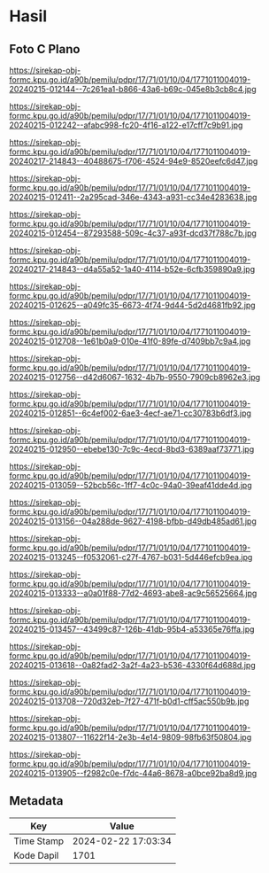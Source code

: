 # Hasil

## Foto C Plano

https://sirekap-obj-formc.kpu.go.id/a90b/pemilu/pdpr/17/71/01/10/04/1771011004019-20240215-012144--7c261ea1-b866-43a6-b69c-045e8b3cb8c4.jpg

https://sirekap-obj-formc.kpu.go.id/a90b/pemilu/pdpr/17/71/01/10/04/1771011004019-20240215-012242--afabc998-fc20-4f16-a122-e17cff7c9b91.jpg

https://sirekap-obj-formc.kpu.go.id/a90b/pemilu/pdpr/17/71/01/10/04/1771011004019-20240217-214843--40488675-f706-4524-94e9-8520eefc6d47.jpg

https://sirekap-obj-formc.kpu.go.id/a90b/pemilu/pdpr/17/71/01/10/04/1771011004019-20240215-012411--2a295cad-346e-4343-a931-cc34e4283638.jpg

https://sirekap-obj-formc.kpu.go.id/a90b/pemilu/pdpr/17/71/01/10/04/1771011004019-20240215-012454--87293588-509c-4c37-a93f-dcd37f788c7b.jpg

https://sirekap-obj-formc.kpu.go.id/a90b/pemilu/pdpr/17/71/01/10/04/1771011004019-20240217-214843--d4a55a52-1a40-4114-b52e-6cfb359890a9.jpg

https://sirekap-obj-formc.kpu.go.id/a90b/pemilu/pdpr/17/71/01/10/04/1771011004019-20240215-012625--a049fc35-6673-4f74-9d44-5d2d4681fb92.jpg

https://sirekap-obj-formc.kpu.go.id/a90b/pemilu/pdpr/17/71/01/10/04/1771011004019-20240215-012708--1e61b0a9-010e-41f0-89fe-d7409bb7c9a4.jpg

https://sirekap-obj-formc.kpu.go.id/a90b/pemilu/pdpr/17/71/01/10/04/1771011004019-20240215-012756--d42d6067-1632-4b7b-9550-7909cb8962e3.jpg

https://sirekap-obj-formc.kpu.go.id/a90b/pemilu/pdpr/17/71/01/10/04/1771011004019-20240215-012851--6c4ef002-6ae3-4ecf-ae71-cc30783b6df3.jpg

https://sirekap-obj-formc.kpu.go.id/a90b/pemilu/pdpr/17/71/01/10/04/1771011004019-20240215-012950--ebebe130-7c9c-4ecd-8bd3-6389aaf73771.jpg

https://sirekap-obj-formc.kpu.go.id/a90b/pemilu/pdpr/17/71/01/10/04/1771011004019-20240215-013059--52bcb56c-1ff7-4c0c-94a0-39eaf41dde4d.jpg

https://sirekap-obj-formc.kpu.go.id/a90b/pemilu/pdpr/17/71/01/10/04/1771011004019-20240215-013156--04a288de-9627-4198-bfbb-d49db485ad61.jpg

https://sirekap-obj-formc.kpu.go.id/a90b/pemilu/pdpr/17/71/01/10/04/1771011004019-20240215-013245--f0532061-c27f-4767-b031-5d446efcb9ea.jpg

https://sirekap-obj-formc.kpu.go.id/a90b/pemilu/pdpr/17/71/01/10/04/1771011004019-20240215-013333--a0a01f88-77d2-4693-abe8-ac9c56525664.jpg

https://sirekap-obj-formc.kpu.go.id/a90b/pemilu/pdpr/17/71/01/10/04/1771011004019-20240215-013457--43499c87-126b-41db-95b4-a53365e76ffa.jpg

https://sirekap-obj-formc.kpu.go.id/a90b/pemilu/pdpr/17/71/01/10/04/1771011004019-20240215-013618--0a82fad2-3a2f-4a23-b536-4330f64d688d.jpg

https://sirekap-obj-formc.kpu.go.id/a90b/pemilu/pdpr/17/71/01/10/04/1771011004019-20240215-013708--720d32eb-7f27-471f-b0d1-cff5ac550b9b.jpg

https://sirekap-obj-formc.kpu.go.id/a90b/pemilu/pdpr/17/71/01/10/04/1771011004019-20240215-013807--11622f14-2e3b-4e14-9809-98fb63f50804.jpg

https://sirekap-obj-formc.kpu.go.id/a90b/pemilu/pdpr/17/71/01/10/04/1771011004019-20240215-013905--f2982c0e-f7dc-44a6-8678-a0bce92ba8d9.jpg


## Metadata

| Key        | Value               |
| ---------- | ------------------- |
| Time Stamp | 2024-02-22 17:03:34 |
| Kode Dapil | 1701                |



